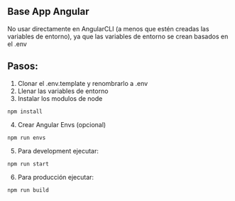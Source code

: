 ## Base App Angular
No usar directamente en AngularCLI (a menos que estén creadas las variables de entorno), ya que las variables de entorno se crean basados en el .env

## Pasos:
1. Clonar el .env.template y renombrarlo a .env
2. Llenar las variables de entorno 
3. Instalar los modulos de node
```
npm install
```
4. Crear Angular Envs (opcional)
```
npm run envs
```

5. Para development ejecutar:
```
npm run start
```

6. Para producción ejecutar:
```
npm run build
```